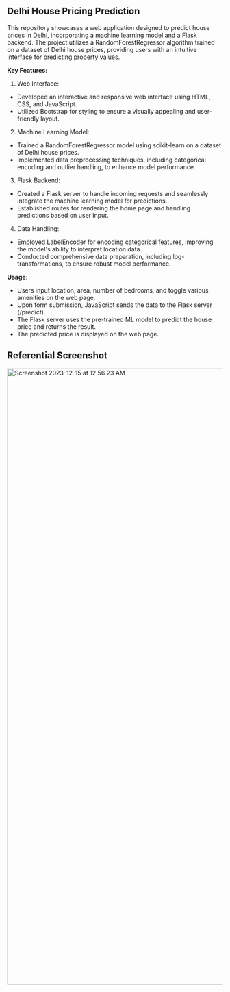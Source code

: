 <h2> Delhi House Pricing Prediction </h2>

This repository showcases a web application designed to predict house prices in Delhi, incorporating a machine learning model and a Flask backend. The project utilizes a RandomForestRegressor algorithm trained on a dataset of Delhi house prices, providing users with an intuitive interface for predicting property values.

<b> Key Features: </b>

1. Web Interface:

- Developed an interactive and responsive web interface using HTML, CSS, and JavaScript.
- Utilized Bootstrap for styling to ensure a visually appealing and user-friendly layout.

2. Machine Learning Model:

- Trained a RandomForestRegressor model using scikit-learn on a dataset of Delhi house prices.
- Implemented data preprocessing techniques, including categorical encoding and outlier handling, to enhance model performance.

3. Flask Backend:

- Created a Flask server to handle incoming requests and seamlessly integrate the machine learning model for predictions.
- Established routes for rendering the home page and handling predictions based on user input.

4. Data Handling:

- Employed LabelEncoder for encoding categorical features, improving the model's ability to interpret location data.
- Conducted comprehensive data preparation, including log-transformations, to ensure robust model performance.

<b> Usage: </b>

- Users input location, area, number of bedrooms, and toggle various amenities on the web page.
- Upon form submission, JavaScript sends the data to the Flask server (/predict).
- The Flask server uses the pre-trained ML model to predict the house price and returns the result.
- The predicted price is displayed on the web page.

<h2> Referential Screenshot </h2>

<img width="1440" alt="Screenshot 2023-12-15 at 12 56 23 AM" src="https://github.com/pragatimehra/Delhi-Prediction/assets/92671158/bf2e6a52-89c9-4b6c-b8e5-8d17e4f1afe9">
